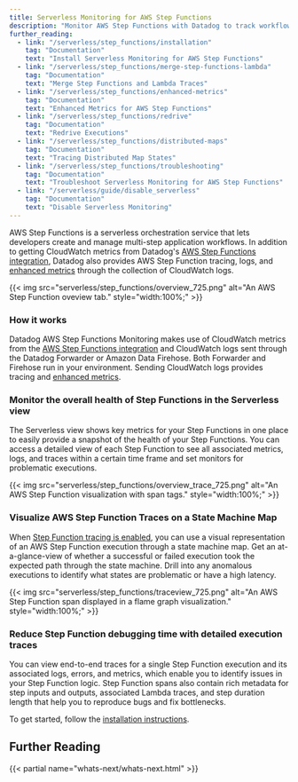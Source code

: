 ```yaml
---
title: Serverless Monitoring for AWS Step Functions
description: "Monitor AWS Step Functions with Datadog to track workflow execution, performance metrics, and distributed traces."
further_reading:
  - link: "/serverless/step_functions/installation"
    tag: "Documentation"
    text: "Install Serverless Monitoring for AWS Step Functions"
  - link: "/serverless/step_functions/merge-step-functions-lambda"
    tag: "Documentation"
    text: "Merge Step Functions and Lambda Traces"
  - link: "/serverless/step_functions/enhanced-metrics"
    tag: "Documentation"
    text: "Enhanced Metrics for AWS Step Functions"
  - link: "/serverless/step_functions/redrive"
    tag: "Documentation"
    text: "Redrive Executions"
  - link: "/serverless/step_functions/distributed-maps"
    tag: "Documentation"
    text: "Tracing Distributed Map States"
  - link: "/serverless/step_functions/troubleshooting"
    tag: "Documentation"
    text: "Troubleshoot Serverless Monitoring for AWS Step Functions"
  - link: "/serverless/guide/disable_serverless"
    tag: "Documentation"
    text: "Disable Serverless Monitoring"
---
```


AWS Step Functions is a serverless orchestration service that lets developers create and manage multi-step application workflows. In addition to getting CloudWatch metrics from Datadog's [AWS Step Functions integration][2], Datadog also provides AWS Step Function tracing, logs, and [enhanced metrics][3] through the collection of CloudWatch logs.

{{< img src="serverless/step_functions/overview_725.png" alt="An AWS Step Function oveview tab." style="width:100%;" >}}

### How it works
Datadog AWS Step Functions Monitoring makes use of CloudWatch metrics from the [AWS Step Functions integration][2] and CloudWatch logs sent through the Datadog Forwarder or Amazon Data Firehose. Both Forwarder and Firehose run in your environment. Sending CloudWatch logs provides tracing and [enhanced metrics][3].

<!-- {{< img src="serverless/step_functions/how_it_works.png" alt="Diagram showing two components of Datadog AWS Step Function monitoring: Cloudwatch metrics sent through the AWS Step Functions integration, and logs, traces, and enhanced metrics sent through the Datadog Lambda Forwarder or Amazon Data Firehose." style="width:100%;" >}} -->

### Monitor the overall health of Step Functions in the Serverless view
The Serverless view shows key metrics for your Step Functions in one place to easily provide a snapshot of the health of your Step Functions. You can access a detailed view of each Step Function to see all associated metrics, logs, and traces within a certain time frame and set monitors for problematic executions. 

{{< img src="serverless/step_functions/overview_trace_725.png" alt="An AWS Step Function visualization with span tags." style="width:100%;" >}}


###  Visualize AWS Step Function Traces on a State Machine Map
When [Step Function tracing is enabled][1], you can use a visual representation of an AWS Step Function execution through a state machine map. Get an at-a-glance-view of whether a successful or failed execution took the expected path through the state machine. Drill into any anomalous executions to identify what states are problematic or have a high latency.

{{< img src="serverless/step_functions/traceview_725.png" alt="An AWS Step Function span displayed in a flame graph visualization." style="width:100%;" >}}


### Reduce Step Function debugging time with detailed execution traces
You can view end-to-end traces for a single Step Function execution and its associated logs, errors, and metrics, which enable you to identify issues in your Step Function logic. Step Function spans also contain rich metadata for step inputs and outputs, associated Lambda traces, and step duration length that help you to reproduce bugs and fix bottlenecks.

To get started, follow the [installation instructions][1].

## Further Reading

{{< partial name="whats-next/whats-next.html" >}}

[1]: /serverless/step_functions/installation
[2]: /integrations/amazon_step_functions/
[3]: /serverless/step_functions/enhanced-metrics
